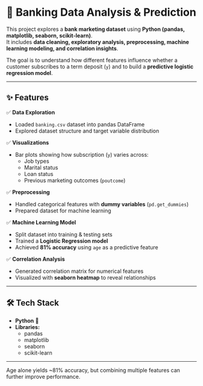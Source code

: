 # 🏦 Banking Data Analysis & Prediction  

This project explores a **bank marketing dataset** using **Python (pandas, matplotlib, seaborn, scikit-learn)**.  
It includes **data cleaning, exploratory analysis, preprocessing, machine learning modeling, and correlation insights**.  

The goal is to understand how different features influence whether a customer subscribes to a term deposit (`y`) and to build a **predictive logistic regression model**.  

---

## ✨ Features  

✅ **Data Exploration**  
- Loaded `banking.csv` dataset into pandas DataFrame  
- Explored dataset structure and target variable distribution  

✅ **Visualizations**  
- Bar plots showing how subscription (`y`) varies across:  
  - Job types  
  - Marital status  
  - Loan status  
  - Previous marketing outcomes (`poutcome`)  

✅ **Preprocessing**  
- Handled categorical features with **dummy variables** (`pd.get_dummies`)  
- Prepared dataset for machine learning  

✅ **Machine Learning Model**  
- Split dataset into training & testing sets  
- Trained a **Logistic Regression model**  
- Achieved **81% accuracy** using `age` as a predictive feature  

✅ **Correlation Analysis**  
- Generated correlation matrix for numerical features  
- Visualized with **seaborn heatmap** to reveal relationships  

---

## 🛠️ Tech Stack  

- **Python** 🐍  
- **Libraries:**  
  - pandas  
  - matplotlib  
  - seaborn  
  - scikit-learn  

---


Age alone yields ~81% accuracy, but combining multiple features can further improve performance.



